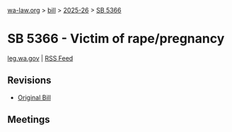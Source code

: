 [wa-law.org](/) > [bill](/bill/) > [2025-26](/bill/2025-26/) > [SB 5366](/bill/2025-26/sb/5366/)

# SB 5366 - Victim of rape/pregnancy
[leg.wa.gov](https://app.leg.wa.gov/billsummary?BillNumber=5366&Year=2025&Initiative=false) | [RSS Feed](./rss.xml)

## Revisions
* [Original Bill](1/)

## Meetings